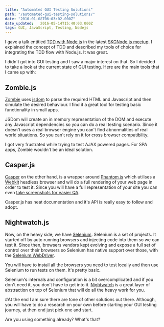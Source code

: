 ```yaml
---
title: "Automated GUI Testing Solutions"
path: "/automated-gui-testing-solutions/"
date: "2016-01-08T06:03:02.000Z"
date_updated:   2016-05-14T15:40:03.000Z
tags: GUI, JavaScript, Testing, Nodejs
---
```


I gave a talk entitled [TDD with Node.js](http://slides.com/kostasbariotis/tdd-nodejs) in the ~~latest~~ [SKGNode.js meetup](https://www.meetup.com/Thessaloniki-Node-js-Meetup/). I explained the concept of TDD and described my tools of choice for integrating the TDD flow with Node.js. It was great.

I didn't got into GUI testing and I saw a major interest on that. So I decided to take a look at the current state of GUI testing. Here are the main tools that I came up with:

## Zombie.js
[Zombie](http://zombie.js.org/) uses [jsdom](https://github.com/tmpvar/jsdom) to parse the required HTML and Javascript and then simulate the desired behaviour. I find it a great tool for testing basic functionality in small apps.

JSDom will create an in memory representation of the DOM and execute any Javascript dependencies so you can do a real testing scenario. Since it doesn't uses a real browser engine you can't find abnormalities of real world situations. So you can't rely on it for cross browser compatibility.

I got very frustrated while trying to test AJAX powered pages. For SPA apps, Zombie wouldn't be an ideal solution.

## Casper.js
[Casper](http://casperjs.org/) on the other hand, is a wrapper around [Phantom.js](http://phantomjs.org/) which utilises a [Webkit](https://webkit.org/) headless browser and will do a full rendering of your web page in order to test it. Since you will have a full representation of your site you can even [take screenshots for easier QA](https://github.com/sindresorhus/pageres).

Casper.js has neat documentation and it's API is really easy to follow and adopt.

## Nightwatch.js
Now, on the heavy side, we have [Selenium](http://www.seleniumhq.org/). Selenium is a set of projects. It started off by auto running browsers and injecting code into them so we can test it. Since then, browsers vendors kept evolving and expose a full set of control over their browsers so Selenium has native support over those, with the [Selenium WebDriver](http://www.seleniumhq.org/projects/webdriver/).

You will have to install all the browsers you need to test locally and then use Selenium to run tests on them. It's pretty basic.

Selenium's internals and configuration is a bit overcomplicated and if you don't need it, you don't have to get into it. [Nightwatch](http://nightwatchjs.org/) is a great layer of abstraction on top of Selenium that will do all the heavy work for you.

#At the end
I am sure there are tone of other solutions out there. Although, you will have to do a research on your own before starting your GUI testing journey, at then end just pick one and start.

Are you using something already? What's that?
